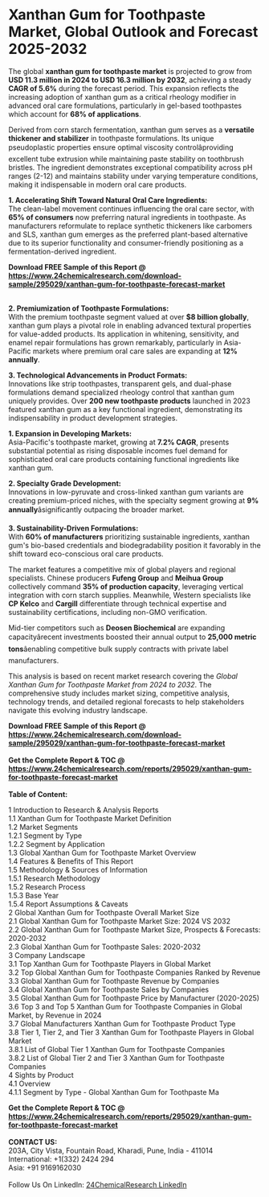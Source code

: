 <h1>Xanthan Gum for Toothpaste Market, Global Outlook and Forecast 2025-2032</h1><p>The global <strong>xanthan gum for toothpaste market</strong> is projected to grow from <strong>USD 11.3 million in 2024 to USD 16.3 million by 2032</strong>, achieving a steady <strong>CAGR of 5.6%</strong> during the forecast period. This expansion reflects the increasing adoption of xanthan gum as a critical rheology modifier in advanced oral care formulations, particularly in gel-based toothpastes which account for <strong>68% of applications</strong>.</p><p>Derived from corn starch fermentation, xanthan gum serves as a <strong>versatile thickener and stabilizer</strong> in toothpaste formulations. Its unique pseudoplastic properties ensure optimal viscosity controlâproviding excellent tube extrusion while maintaining paste stability on toothbrush bristles. The ingredient demonstrates exceptional compatibility across pH ranges (2-12) and maintains stability under varying temperature conditions, making it indispensable in modern oral care products.</p><p><strong>1. Accelerating Shift Toward Natural Oral Care Ingredients:</strong><br>
The clean-label movement continues influencing the oral care sector, with <strong>65% of consumers</strong> now preferring natural ingredients in toothpaste. As manufacturers reformulate to replace synthetic thickeners like carbomers and SLS, xanthan gum emerges as the preferred plant-based alternative due to its superior functionality and consumer-friendly positioning as a fermentation-derived ingredient.</p><div><b>Download FREE Sample of this Report @ 
            <a href="https://www.24chemicalresearch.com/download-sample/295029/xanthan-gum-for-toothpaste-forecast-market">
            https://www.24chemicalresearch.com/download-sample/295029/xanthan-gum-for-toothpaste-forecast-market</a></b></div><br><p><strong>2. Premiumization of Toothpaste Formulations:</strong><br>
With the premium toothpaste segment valued at over <strong>$8 billion globally</strong>, xanthan gum plays a pivotal role in enabling advanced textural properties for value-added products. Its application in whitening, sensitivity, and enamel repair formulations has grown remarkably, particularly in Asia-Pacific markets where premium oral care sales are expanding at <strong>12% annually</strong>.</p><p><strong>3. Technological Advancements in Product Formats:</strong><br>
Innovations like strip toothpastes, transparent gels, and dual-phase formulations demand specialized rheology control that xanthan gum uniquely provides. Over <strong>200 new toothpaste products</strong> launched in 2023 featured xanthan gum as a key functional ingredient, demonstrating its indispensability in product development strategies.</p><p><strong>1. Expansion in Developing Markets:</strong><br>
Asia-Pacific's toothpaste market, growing at <strong>7.2% CAGR</strong>, presents substantial potential as rising disposable incomes fuel demand for sophisticated oral care products containing functional ingredients like xanthan gum.</p><p><strong>2. Specialty Grade Development:</strong><br>
Innovations in low-pyruvate and cross-linked xanthan gum variants are creating premium-priced niches, with the specialty segment growing at <strong>9% annually</strong>âsignificantly outpacing the broader market.</p><p><strong>3. Sustainability-Driven Formulations:</strong><br>
With <strong>60% of manufacturers</strong> prioritizing sustainable ingredients, xanthan gum's bio-based credentials and biodegradability position it favorably in the shift toward eco-conscious oral care products.</p><p>The market features a competitive mix of global players and regional specialists. Chinese producers <strong>Fufeng Group</strong> and <strong>Meihua Group</strong> collectively command <strong>35% of production capacity</strong>, leveraging vertical integration with corn starch supplies. Meanwhile, Western specialists like <strong>CP Kelco</strong> and <strong>Cargill</strong> differentiate through technical expertise and sustainability certifications, including non-GMO verification.</p><p>Mid-tier competitors such as <strong>Deosen Biochemical</strong> are expanding capacityârecent investments boosted their annual output to <strong>25,000 metric tons</strong>âenabling competitive bulk supply contracts with private label manufacturers.</p><p>This analysis is based on recent market research covering the <em>Global Xanthan Gum for Toothpaste Market from 2024 to 2032</em>. The comprehensive study includes market sizing, competitive analysis, technology trends, and detailed regional forecasts to help stakeholders navigate this evolving industry landscape.</p><div><b>Download FREE Sample of this Report @ 
            <a href="https://www.24chemicalresearch.com/download-sample/295029/xanthan-gum-for-toothpaste-forecast-market">
            https://www.24chemicalresearch.com/download-sample/295029/xanthan-gum-for-toothpaste-forecast-market</a></b></div><br><div><b>Get the Complete Report & TOC @ 
            <a href="https://www.24chemicalresearch.com/reports/295029/xanthan-gum-for-toothpaste-forecast-market">
            https://www.24chemicalresearch.com/reports/295029/xanthan-gum-for-toothpaste-forecast-market</a></b></div><br>
            <b>Table of Content:</b><p>1 Introduction to Research & Analysis Reports<br />
 1.1 Xanthan Gum for Toothpaste Market Definition<br />
 1.2 Market Segments<br />
 1.2.1 Segment by Type<br />
 1.2.2 Segment by Application<br />
 1.3 Global Xanthan Gum for Toothpaste Market Overview<br />
 1.4 Features & Benefits of This Report<br />
 1.5 Methodology & Sources of Information<br />
 1.5.1 Research Methodology<br />
 1.5.2 Research Process<br />
 1.5.3 Base Year<br />
 1.5.4 Report Assumptions & Caveats<br />
2 Global Xanthan Gum for Toothpaste Overall Market Size<br />
 2.1 Global Xanthan Gum for Toothpaste Market Size: 2024 VS 2032<br />
 2.2 Global Xanthan Gum for Toothpaste Market Size, Prospects & Forecasts: 2020-2032<br />
 2.3 Global Xanthan Gum for Toothpaste Sales: 2020-2032<br />
3 Company Landscape<br />
 3.1 Top Xanthan Gum for Toothpaste Players in Global Market<br />
 3.2 Top Global Xanthan Gum for Toothpaste Companies Ranked by Revenue<br />
 3.3 Global Xanthan Gum for Toothpaste Revenue by Companies<br />
 3.4 Global Xanthan Gum for Toothpaste Sales by Companies<br />
 3.5 Global Xanthan Gum for Toothpaste Price by Manufacturer (2020-2025)<br />
 3.6 Top 3 and Top 5 Xanthan Gum for Toothpaste Companies in Global Market, by Revenue in 2024<br />
 3.7 Global Manufacturers Xanthan Gum for Toothpaste Product Type<br />
 3.8 Tier 1, Tier 2, and Tier 3 Xanthan Gum for Toothpaste Players in Global Market<br />
 3.8.1 List of Global Tier 1 Xanthan Gum for Toothpaste Companies<br />
 3.8.2 List of Global Tier 2 and Tier 3 Xanthan Gum for Toothpaste Companies<br />
4 Sights by Product<br />
 4.1 Overview<br />
 4.1.1 Segment by Type - Global Xanthan Gum for Toothpaste Ma</p><div><b>Get the Complete Report & TOC @ 
            <a href="https://www.24chemicalresearch.com/reports/295029/xanthan-gum-for-toothpaste-forecast-market">
            https://www.24chemicalresearch.com/reports/295029/xanthan-gum-for-toothpaste-forecast-market</a></b></div><br><b>CONTACT US:</b><br>
            203A, City Vista, Fountain Road, Kharadi, Pune, India - 411014<br>
            International: +1(332) 2424 294<br>
            Asia: +91 9169162030 <br><br>
            Follow Us On LinkedIn: <a href="https://www.linkedin.com/company/24chemicalresearch/">24ChemicalResearch LinkedIn</a>
